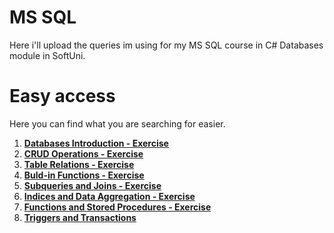 # MS SQL

Here i'll upload the queries im using for my MS SQL course in C# Databases module in SoftUni.

# Easy access

Here you can find what you are searching for easier.

1. [**Databases Introduction - Exercise**](https://github.com/StanchosCodes/SoftUni-MS-SQL/tree/main/Databases%20Introduction%20Exercise)
2. [**CRUD Operations - Exercise**](https://github.com/StanchosCodes/SoftUni-MS-SQL/tree/main/CRUD%20Exercise)
3. [**Table Relations - Exercise**](https://github.com/StanchosCodes/SoftUni-MS-SQL/tree/main/Table%20Relations%20Exercise)
4. [**Buld-in Functions - Exercise**](https://github.com/StanchosCodes/SoftUni-MS-SQL/tree/main/Built-in%20Functions%20Exercise)
5. [**Subqueries and Joins - Exercise**](https://github.com/StanchosCodes/SoftUni-MS-SQL/tree/main/Subqueries%20and%20Joins%20Exercise)
6. [**Indices and Data Aggregation - Exercise**](https://github.com/StanchosCodes/SoftUni-MS-SQL/tree/main/Indices%20and%20Data%20Aggregation%20Exercise)
7. [**Functions and Stored Procedures - Exercise**](https://github.com/StanchosCodes/SoftUni-MS-SQL/tree/main/Functions%20and%20Stored%20Procedures)
8. [**Triggers and Transactions**](https://github.com/StanchosCodes/SoftUni-MS-SQL/tree/main/Triggers%20and%20Transactions)
